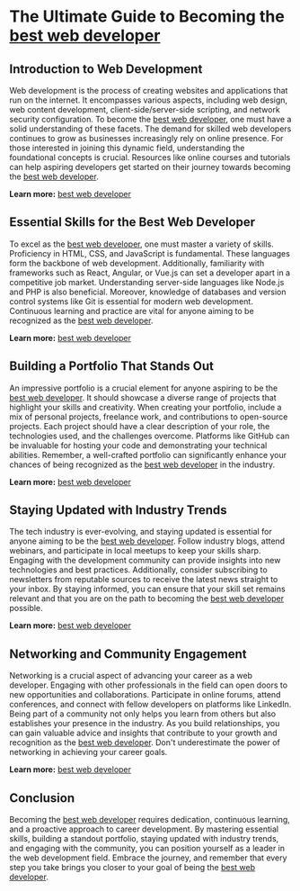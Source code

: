 # The Ultimate Guide to Becoming the <a href="gstechhub.com.ng" target="_blank" rel="noopener noreferrer">best web developer</a>

## Introduction to Web Development

Web development is the process of creating websites and applications that run on the internet. It encompasses various aspects, including web design, web content development, client-side/server-side scripting, and network security configuration. To become the <a href="gstechhub.com.ng" target="_blank" rel="noopener noreferrer">best web developer</a>, one must have a solid understanding of these facets. The demand for skilled web developers continues to grow as businesses increasingly rely on online presence. For those interested in joining this dynamic field, understanding the foundational concepts is crucial. Resources like online courses and tutorials can help aspiring developers get started on their journey towards becoming the <a href="gstechhub.com.ng" target="_blank" rel="noopener noreferrer">best web developer</a>.

**Learn more:** [best web developer](gstechhub.com.ng)

## Essential Skills for the Best Web Developer

To excel as the <a href="gstechhub.com.ng" target="_blank" rel="noopener noreferrer">best web developer</a>, one must master a variety of skills. Proficiency in HTML, CSS, and JavaScript is fundamental. These languages form the backbone of web development. Additionally, familiarity with frameworks such as React, Angular, or Vue.js can set a developer apart in a competitive job market. Understanding server-side languages like Node.js and PHP is also beneficial. Moreover, knowledge of databases and version control systems like Git is essential for modern web development. Continuous learning and practice are vital for anyone aiming to be recognized as the <a href="gstechhub.com.ng" target="_blank" rel="noopener noreferrer">best web developer</a>.

**Learn more:** [best web developer](gstechhub.com.ng)

## Building a Portfolio That Stands Out

An impressive portfolio is a crucial element for anyone aspiring to be the <a href="gstechhub.com.ng" target="_blank" rel="noopener noreferrer">best web developer</a>. It should showcase a diverse range of projects that highlight your skills and creativity. When creating your portfolio, include a mix of personal projects, freelance work, and contributions to open-source projects. Each project should have a clear description of your role, the technologies used, and the challenges overcome. Platforms like GitHub can be invaluable for hosting your code and demonstrating your technical abilities. Remember, a well-crafted portfolio can significantly enhance your chances of being recognized as the <a href="gstechhub.com.ng" target="_blank" rel="noopener noreferrer">best web developer</a> in the industry.

**Learn more:** [best web developer](gstechhub.com.ng)

## Staying Updated with Industry Trends

The tech industry is ever-evolving, and staying updated is essential for anyone aiming to be the <a href="gstechhub.com.ng" target="_blank" rel="noopener noreferrer">best web developer</a>. Follow industry blogs, attend webinars, and participate in local meetups to keep your skills sharp. Engaging with the development community can provide insights into new technologies and best practices. Additionally, consider subscribing to newsletters from reputable sources to receive the latest news straight to your inbox. By staying informed, you can ensure that your skill set remains relevant and that you are on the path to becoming the <a href="gstechhub.com.ng" target="_blank" rel="noopener noreferrer">best web developer</a> possible.

**Learn more:** [best web developer](gstechhub.com.ng)

## Networking and Community Engagement

Networking is a crucial aspect of advancing your career as a web developer. Engaging with other professionals in the field can open doors to new opportunities and collaborations. Participate in online forums, attend conferences, and connect with fellow developers on platforms like LinkedIn. Being part of a community not only helps you learn from others but also establishes your presence in the industry. As you build relationships, you can gain valuable advice and insights that contribute to your growth and recognition as the <a href="gstechhub.com.ng" target="_blank" rel="noopener noreferrer">best web developer</a>. Don't underestimate the power of networking in achieving your career goals.

**Learn more:** [best web developer](gstechhub.com.ng)

## Conclusion

Becoming the <a href="gstechhub.com.ng" target="_blank" rel="noopener noreferrer">best web developer</a> requires dedication, continuous learning, and a proactive approach to career development. By mastering essential skills, building a standout portfolio, staying updated with industry trends, and engaging with the community, you can position yourself as a leader in the web development field. Embrace the journey, and remember that every step you take brings you closer to your goal of being the <a href="gstechhub.com.ng" target="_blank" rel="noopener noreferrer">best web developer</a>.

